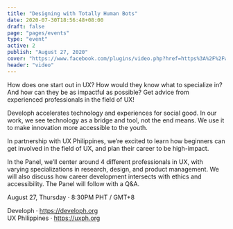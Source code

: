 ```yaml
---
title: "Designing with Totally Human Bots"
date: 2020-07-30T18:56:48+08:00
draft: false
page: "pages/events"
type: "event"
active: 2
publish: "August 27, 2020"
cover: "https://www.facebook.com/plugins/video.php?href=https%3A%2F%2Fwww.facebook.com%2Fdevelophorg%2Fvideos%2F422376995403064%2F&show_text=0&width=560"
header: "video"
---
```


<p>
	How does one start out in UX? How would they know what to specialize in? And how can they be as impactful as possible? Get advice from experienced professionals in the field of UX!
</p>

<p>
	Developh accelerates technology and experiences for social good. In our work, we see technology as a bridge and tool, not the end means. We use it to make innovation more accessible to the youth.
</p>

<p>
	In partnership with UX Philippines, we’re excited to learn how beginners can get involved in the field of UX, and plan their career to be high-impact.
</p>

<p>
	In the Panel, we’ll center around 4 different professionals in UX, with varying specializations in research, design, and product management. We will also discuss how career development intersects with ethics and accessibility. The Panel will follow with a Q&A.
</p>

<p>
	August 27, Thursday · 8:30PM PHT / GMT+8
</p>

<p>
	Developh · <a href="https://developh.org" target="blank" class="link">https://developh.org</a>
	<br/>
	UX Philippines · <a href="https://uxph.org" target="blank" class="link">https://uxph.org</a>
</p>